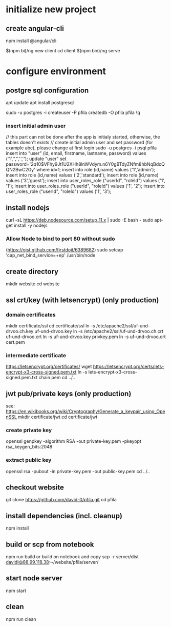# initialize new project
## create angular-cli
npm install @angular/cli

$(npm bi)/ng new client
cd client
$(npm bin)/ng serve

# configure environment
## postgre sql configuration
apt update
apt install postgresql

sudo -u postgres -i
createuser -P pfila
createdb -O pfila pfila
\q

### insert initial admin user
// this part can not be done after the app is initialy started, otherwise, the tables doesn't exists
// create initial admin user and set password (for example abc), please change at first login
sudo -u postgres -i
psql pfila
insert into "user" (id, email, firstname, lastname, password) values ('1','<user-Email>','<firstName>','<lastName>','');
update "user" set password='$2a$10$VFhy9Jt1U2XHh8lnWVdym.n6Y0gBTdyZNfm8hbNqBdcQQN2BwC2Gy' where id=1;
insert into role (id,name) values ('1','admin');
insert into role (id,name) values ('2','standard');
insert into role (id,name) values ('3','guest');
insert into user_roles_role ("userId", "roleId") values ('1', '1');
insert into user_roles_role ("userId", "roleId") values ('1', '2');
insert into user_roles_role ("userId", "roleId") values ('1', '3');

## install nodejs
curl -sL https://deb.nodesource.com/setup_11.x | sudo -E bash -
sudo apt-get install -y nodejs

### Allow Node to bind to port 80 without sudo
(https://gist.github.com/firstdoit/6389682)
sudo setcap 'cap_net_bind_service=+ep' /usr/bin/node

## create directory
mkdir website
cd website

## ssl crt/key (with letsencrypt) (only production)
### domain certificates
mkdir certificate/ssl
cd certificate/ssl
ln -s /etc/apache2/ssl/uf-und-drvoo.ch.key uf-und-drvoo.key
ln -s /etc/apache2/ssl/uf-und-drvoo.ch.crt uf-und-drvoo.crt
ln -s uf-und-drvoo.key privkey.pem
ln -s uf-und-drvoo.crt cert.pem

### intermediate certificate
https://letsencrypt.org/certificates/
wget https://letsencrypt.org/certs/lets-encrypt-x3-cross-signed.pem.txt
ln -s lets-encrypt-x3-cross-signed.pem.txt chain.pem
cd ../..

## jwt pub/private keys (only production)
see: https://en.wikibooks.org/wiki/Cryptography/Generate_a_keypair_using_OpenSSL
mkdir certificate/jwt
cd certificate/jwt
### create private key
openssl genpkey -algorithm RSA -out private-key.pem -pkeyopt rsa_keygen_bits:2048
### extract public key
openssl rsa -pubout -in private-key.pem -out public-key.pem
cd ../..

## checkout website
git clone https://github.com/david-0/pfila.git
cd pfila

## install dependencies (incl. cleanup)
npm install

## build or scp from notebook
npm run build
or build on notebook and copy
scp -r server/dist davidl@88.99.118.38:~/website/pfila/server/

## start node server
npm start

## clean
npm run clean

